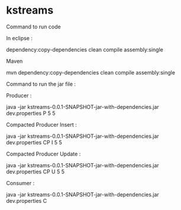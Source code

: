 # kstreams

Command to run code

In eclipse :

dependency:copy-dependencies clean compile assembly:single

Maven 

mvn dependency:copy-dependencies clean compile assembly:single



Command to run the jar file :

Producer :

java -jar kstreams-0.0.1-SNAPSHOT-jar-with-dependencies.jar dev.properties P 5 5


Compacted Producer Insert :

java -jar kstreams-0.0.1-SNAPSHOT-jar-with-dependencies.jar dev.properties CP I 5 5


Compacted Producer Update :

java -jar kstreams-0.0.1-SNAPSHOT-jar-with-dependencies.jar dev.properties CP U 5 5


Consumer :

java -jar kstreams-0.0.1-SNAPSHOT-jar-with-dependencies.jar dev.properties C

